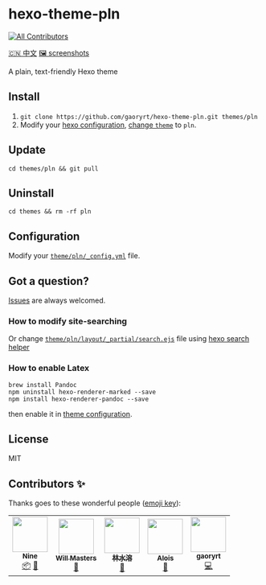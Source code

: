 # hexo-theme-pln
<!-- ALL-CONTRIBUTORS-BADGE:START - Do not remove or modify this section -->
[![All Contributors](https://img.shields.io/badge/all_contributors-5-orange.svg?style=flat-square)](#contributors-)
<!-- ALL-CONTRIBUTORS-BADGE:END -->
[🇨🇳 中文](/README.zh.md) [🖼 screenshots](/screenShots/index.md)

A plain, text-friendly Hexo theme

## Install
1. `git clone https://github.com/gaoryrt/hexo-theme-pln.git themes/pln`
2. Modify your [hexo configuration](https://hexo.io/docs/configuration.html), [change `theme`](https://hexo.io/docs/configuration.html#Extensions) to `pln`.

## Update
`cd themes/pln && git pull`

## Uninstall
`cd themes && rm -rf pln`

## Configuration
Modify your [`theme/pln/_config.yml`](https://github.com/gaoryrt/hexo-theme-pln/blob/master/_config.yml) file.

## Got a question?
[Issues](https://github.com/gaoryrt/hexo-theme-pln/issues) are always welcomed.

### How to modify site-searching
Or change [`theme/pln/layout/_partial/search.ejs`](https://github.com/gaoryrt/hexo-theme-pln/blob/master/layout/_partial/search.ejs) file using [hexo search helper](https://hexo.io/docs/helpers.html#search-form)
### How to enable Latex
```
brew install Pandoc
npm uninstall hexo-renderer-marked --save
npm install hexo-renderer-pandoc --save
```
then enable it in [theme configuration](https://github.com/gaoryrt/hexo-theme-pln/blob/beecf303914f4b4a76e22026bcc8c3b15c47b6fa/_config.yml#L17).

## License
MIT

## Contributors ✨

Thanks goes to these wonderful people ([emoji key](https://allcontributors.org/docs/en/emoji-key)):

<!-- ALL-CONTRIBUTORS-LIST:START - Do not remove or modify this section -->
<!-- prettier-ignore-start -->
<!-- markdownlint-disable -->
<table>
  <tr>
    <td align="center"><a href="http://ioliu.cn"><img src="https://avatars2.githubusercontent.com/u/10877162?v=4" width="70px;" alt=""/><br /><sub><b>Nine</b></sub></a><br /><a href="#platform-xCss" title="Packaging/porting to new platform">📦</a> <a href="#tool-xCss" title="Tools">🔧</a></td>
    <td align="center"><a href="https://github.com/willmasters"><img src="https://avatars0.githubusercontent.com/u/743296?v=4" width="70px;" alt=""/><br /><sub><b>Will Masters</b></sub></a><br /><a href="https://github.com/gaoryrt/hexo-theme-pln/issues?q=author%3Awillmasters" title="Bug reports">🐛</a></td>
    <td align="center"><a href="https://linshuirong.cn"><img src="https://avatars1.githubusercontent.com/u/16076993?v=4" width="70px;" alt=""/><br /><sub><b>林水溶</b></sub></a><br /><a href="https://github.com/gaoryrt/hexo-theme-pln/issues?q=author%3AshuiRong" title="Bug reports">🐛</a></td>
    <td align="center"><a href="http://aloisdg.github.io/"><img src="https://avatars2.githubusercontent.com/u/3449303?v=4" width="70px;" alt=""/><br /><sub><b>Alois</b></sub></a><br /><a href="https://github.com/gaoryrt/hexo-theme-pln/issues?q=author%3Aaloisdg" title="Bug reports">🐛</a></td>
    <td align="center"><a href="https://gaoryrt.com"><img src="https://avatars3.githubusercontent.com/u/5306513?v=4" width="70px;" alt=""/><br /><sub><b>gaoryrt</b></sub></a><br /><a href="https://github.com/gaoryrt/hexo-theme-pln/commits?author=gaoryrt" title="Code">💻</a></td>
  </tr>
</table>

<!-- markdownlint-enable -->
<!-- prettier-ignore-end -->
<!-- ALL-CONTRIBUTORS-LIST:END -->
